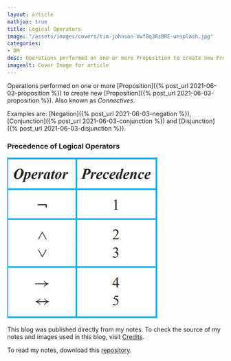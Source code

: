 ```yaml
---
layout: article
mathjax: true
title: Logical Operators
image: "/assets/images/covers/tim-johnson-Vwf8q3RzBRE-unsplash.jpg"
categories:
- DM
desc: Operations performed on one or more Proposition to create new Proposition. 
imagealt: Cover Image for article
---
```


Operations performed on one or more [Proposition]({% post_url 2021-06-03-proposition %}) to create new [Proposition]({% post_url 2021-06-03-proposition %}).
Also known as *Connectives*.

Examples are: [Negation]({% post_url 2021-06-03-negation %}), [Conjunction]({% post_url 2021-06-03-conjunction %}) and [Disjunction]({% post_url 2021-06-03-disjunction %}).

### Precedence of Logical Operators
<img src="../assets/images/posts/Pasted image 20210603131801.png"/>

This blog was published directly from my notes.
To check the source of my notes and images used in this blog, visit <a href="/credits.html" target="_blank">Credits</a>.

To read my notes, download this <a href="https://github.com/bovem/CS" target="blank">repository</a>.